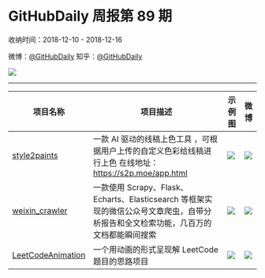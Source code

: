 # GitHubDaily 周报第 89 期

收纳时间：2018-12-10 - 2018-12-16

微博：[@GitHubDaily](https://weibo.com/GitHubDaily)
知乎：[@GitHubDaily](https://www.zhihu.com/people/githubdaily)

![](https://raw.githubusercontent.com/GitHubDaily/GitHubDaily/master/assets/weixin.png)

---

项目名称 | 项目描述 | 示例图 | 微博
--- | --- | --- | ---
[style2paints](status.github_url) | 一款 AI 驱动的线稿上色工具 ，可根据用户上传的自定义色彩给线稿进行上色 在线地址：https://s2p.moe/app.html | ![](http://wx2.sinaimg.cn/large/006fiYtfgy1fy6pdwz0sqj31gn0u0b29.jpg) | [![](https://raw.githubusercontent.com/GitHubDaily/GitHubDaily/master/assets/sina_logo.png)](https://weibo.com/5722964389/H7iFE3FAB)
[weixin_crawler](status.github_url) | 一款使用 Scrapy、Flask、Echarts、Elasticsearch 等框架实现的微信公众号文章爬虫，自带分析报告和全文检索功能，几百万的文档都能瞬间搜索 | ![](http://wx3.sinaimg.cn/large/006fiYtfgy1fy0w18fovpg30rs0hyb29.gif) | [![](https://raw.githubusercontent.com/GitHubDaily/GitHubDaily/master/assets/sina_logo.png)](https://weibo.com/5722964389/H6GXEB1Iz)
[LeetCodeAnimation](status.github_url) | 一个用动画的形式呈现解 LeetCode 题目的思路项目 | ![](http://wx2.sinaimg.cn/large/006fiYtfgy1fy0wgt28obj30u04ulqv5.jpg) | [![](https://raw.githubusercontent.com/GitHubDaily/GitHubDaily/master/assets/sina_logo.png)](https://weibo.com/5722964389/H6xxaoXu1)
